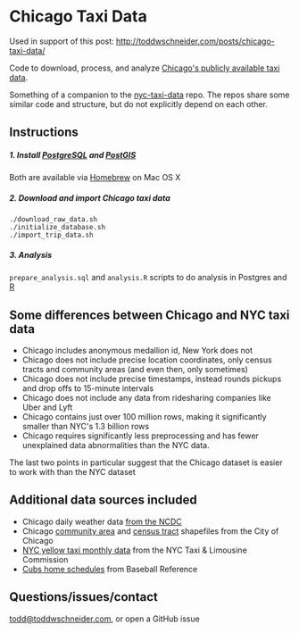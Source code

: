 # Chicago Taxi Data

Used in support of this post: http://toddwschneider.com/posts/chicago-taxi-data/

Code to download, process, and analyze [Chicago's publicly available taxi data](http://digital.cityofchicago.org/index.php/chicago-taxi-data-released/).

Something of a companion to the [nyc-taxi-data](https://github.com/toddwschneider/nyc-taxi-data) repo. The repos share some similar code and structure, but do not explicitly depend on each other.

## Instructions

##### 1. Install [PostgreSQL](http://www.postgresql.org/download/) and [PostGIS](http://postgis.net/install)

Both are available via [Homebrew](http://brew.sh/) on Mac OS X

##### 2. Download and import Chicago taxi data

```
./download_raw_data.sh
./initialize_database.sh
./import_trip_data.sh
```

##### 3. Analysis

`prepare_analysis.sql` and `analysis.R` scripts to do analysis in Postgres and [R](https://www.r-project.org/)

## Some differences between Chicago and NYC taxi data

- Chicago includes anonymous medallion id, New York does not
- Chicago does not include precise location coordinates, only census tracts and community areas (and even then, only sometimes)
- Chicago does not include precise timestamps, instead rounds pickups and drop offs to 15-minute intervals
- Chicago does not include any data from ridesharing companies like Uber and Lyft
- Chicago contains just over 100 million rows, making it significantly smaller than NYC's 1.3 billion rows
- Chicago requires significantly less preprocessing and has fewer unexplained data abnormalities than the NYC data.

The last two points in particular suggest that the Chicago dataset is easier to work with than the NYC dataset

## Additional data sources included

- Chicago daily weather data [from the NCDC](https://www.ncdc.noaa.gov/cdo-web/datasets/GHCND/stations/GHCND:USW00094846/detail)
- Chicago [community area](https://data.cityofchicago.org/Facilities-Geographic-Boundaries/Boundaries-Community-Areas-current-/cauq-8yn6) and [census tract](https://data.cityofchicago.org/Facilities-Geographic-Boundaries/Boundaries-Census-Tracts-2010/5jrd-6zik) shapefiles from the City of Chicago
- [NYC yellow taxi monthly data](http://www.nyc.gov/html/tlc/html/about/statistics.shtml) from the NYC Taxi & Limousine Commission
- [Cubs home schedules](http://www.baseball-reference.com/teams/CHC/2016-schedule-scores.shtml) from Baseball Reference

## Questions/issues/contact

todd@toddwschneider.com, or open a GitHub issue
